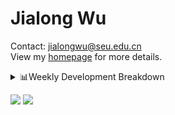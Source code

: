 #  Jialong Wu

Contact: jialongwu@seu.edu.cn<br>
View my [homepage](https://callanwu.github.io/) for more details.

<details><summary>📊Weekly Development Breakdown</summary>

<!--START_SECTION:waka-->

```txt
From: 29 July 2024 - To: 05 August 2024

Total Time: 15 hrs 37 mins

Python       10 hrs 28 mins  ████████████████▓░░░░░░░░   67.03 %
Bash         2 hrs 28 mins   ████░░░░░░░░░░░░░░░░░░░░░   15.84 %
JSON         1 hr 8 mins     █▓░░░░░░░░░░░░░░░░░░░░░░░   07.28 %
Other        1 hr 4 mins     █▓░░░░░░░░░░░░░░░░░░░░░░░   06.90 %
Text         25 mins         ▓░░░░░░░░░░░░░░░░░░░░░░░░   02.76 %
```

<!--END_SECTION:waka-->

[![wakatime](https://wakatime.com/badge/user/c6720b29-9431-4a60-bc9d-e1fb2b6bd65f.svg)](https://wakatime.com/@c6720b29-9431-4a60-bc9d-e1fb2b6bd65f)
</details>

[![](https://img.shields.io/badge/Google%20Scholar-4385FE.svg?&color=d6d6d6&style=flat-square&logo=google-scholar)](https://scholar.google.com/citations?user=6eg2m4YAAAAJ)
![](https://komarev.com/ghpvc/?username=callanwu)
